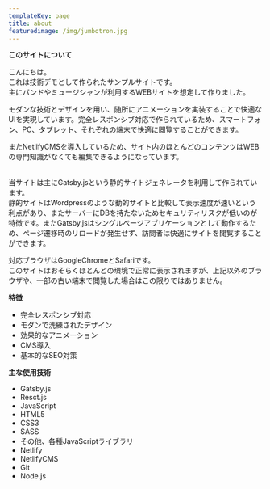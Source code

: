 ```yaml
---
templateKey: page
title: about
featuredimage: /img/jumbotron.jpg
---
```

**このサイトについて**

こんにちは。\
これは技術デモとして作られたサンプルサイトです。\
主にバンドやミュージシャンが利用するWEBサイトを想定して作りました。

モダンな技術とデザインを用い、随所にアニメーションを実装することで快適なUIを実現しています。完全レスポンシブ対応で作られているため、スマートフォン、PC、タブレット、それぞれの端末で快適に閲覧することができます。

またNetlifyCMSを導入しているため、サイト内のほとんどのコンテンツはWEBの専門知識がなくても編集できるようになっています。

\
当サイトは主にGatsby.jsという静的サイトジェネレータを利用して作られています。\
静的サイトはWordpressのような動的サイトと比較して表示速度が速いという利点があり、またサーバーにDBを持たないためセキュリティリスクが低いのが特徴です。またGatsby.jsはシングルページアプリケーションとして動作するため、ページ遷移時のリロードが発生せず、訪問者は快適にサイトを閲覧することができます。

対応ブラウザはGoogleChromeとSafariです。\
このサイトはおそらくほとんどの環境で正常に表示されますが、上記以外のブラウザや、一部の古い端末で閲覧した場合はこの限りではありません。

**特徴**

* 完全レスポンシブ対応
* モダンで洗練されたデザイン
* 効果的なアニメーション
* CMS導入
* 基本的なSEO対策

**主な使用技術**

* Gatsby.js
* Resct.js
* JavaScript
* HTML5
* CSS3
* SASS
* その他、各種JavaScriptライブラリ
* Netlify
* NetlifyCMS
* Git
* Node.js
